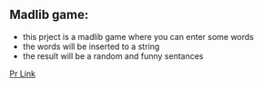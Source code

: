 ## Madlib game:

- this prject is a madlib game where you can enter some words 
 - the words will be inserted to a string 
 - the result will be a random and funny sentances

 [Pr Link](https://github.com/moayadabukhadra/madlib-cli/pull/3)